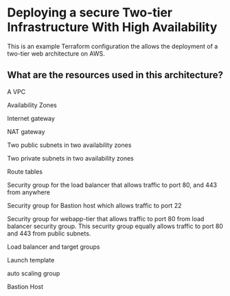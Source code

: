 # Deploying a secure Two-tier Infrastructure With High Availability

This is an example Terraform configuration the allows the deployment of a two-tier web architecture on AWS.

## What are the resources used in this architecture?

A VPC

Availability Zones

Internet gateway

NAT gateway

Two public subnets in two availability zones

Two private subnets in two availability zones

Route tables

Security group for the load balancer that allows traffic to port 80, and 443 from anywhere

Security group for Bastion host which allows traffic to port 22

Security group for webapp-tier that allows traffic to port 80 from load balancer security group. This security group equally allows traffic to port 80 and 443 from public subnets.

Load balancer and target groups

Launch template

auto scaling group

Bastion Host